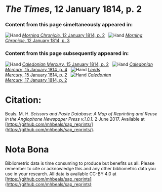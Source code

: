 # *The Times*, 12 January 1814, p. 2  
  
### Content from this page simeltaneously appeared in:  
![Hand](http://scissorsandpaste.net/wp-content/uploads/2017/06/smallhandpointer.png) [*Morning Chronicle*, 12 January 1814, p. 2](https://mhbeals.github.io/sap_html/Morning-Chronicle/Morning-Chronicle-12-January-1814-p-2)  
![Hand](http://scissorsandpaste.net/wp-content/uploads/2017/06/smallhandpointer.png) [*Morning Chronicle*, 12 January 1814, p. 3](https://mhbeals.github.io/sap_html/Morning-Chronicle/Morning-Chronicle-12-January-1814-p-3)  
  
### Content from this page subsequently appeared in:  
![Hand](http://scissorsandpaste.net/wp-content/uploads/2017/06/smallhandpointer.png) [*Caledonian Mercury*, 15 January 1814, p. 2](https://mhbeals.github.io/sap_html/Caledonian-Mercury/Caledonian-Mercury-15-January-1814-p-2)  
![Hand](http://scissorsandpaste.net/wp-content/uploads/2017/06/smallhandpointer.png) [*Caledonian Mercury*, 15 January 1814, p. 4](https://mhbeals.github.io/sap_html/Caledonian-Mercury/Caledonian-Mercury-15-January-1814-p-4)  
![Hand](http://scissorsandpaste.net/wp-content/uploads/2017/06/smallhandpointer.png) [*Leeds Mercury*, 15 January 1814, p. 2](https://mhbeals.github.io/sap_html/Leeds-Mercury/Leeds-Mercury-15-January-1814-p-2)  
![Hand](http://scissorsandpaste.net/wp-content/uploads/2017/06/smallhandpointer.png) [*Caledonian Mercury*, 17 January 1814, p. 2](https://mhbeals.github.io/sap_html/Caledonian-Mercury/Caledonian-Mercury-17-January-1814-p-2)  


# Citation: 

Beals. M. H. *Scissors and Paste Database: A Map of Reprinting and Reuse in the Anglophone Newspaper Press v.1.0.1.* 2 June 2017. Available at [https://github.com/mhbeals/sap_reprints/](https://github.com/mhbeals/sap_reprints/). 

# Nota Bona

Bibliometric data is time consuming to produce but benefits us all. Please remember to cite or acknowledge this and any other bibliometric data you use in your research. All data is available CC-BY 4.0 at [https://github.com/mhbeals/sap_reprints](https://github.com/mhbeals/sap_reprints)